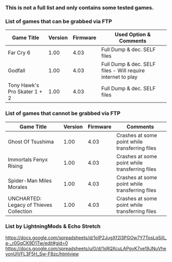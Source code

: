 ### This is not a full list and only contains some tested games.

### List of games that can be grabbed via FTP

| Game Title | Version | Firmware | Used Option & Comments |
| --- | --- | --- | --- |
| Far Cry 6 | 1.00 | 4.03 | Full Dump & dec. SELF files |
| Godfall | 1.00 | 4.03 | Full Dump & dec. SELF files - Will require internet to play |
| Tony Hawk's Pro Skater 1 + 2 | 1.00 | 4.03 | Full Dump & dec. SELF files |

### List of games that cannot be grabbed via FTP

| Game Title | Version | Firmware | Comments |
| --- | --- | --- | --- |
| Ghost Of Tsushima | 1.00 | 4.03 | Crashes at some point while transferring files |
| Immortals Fenyx Rising | 1.00 | 4.03 | Crashes at some point while transferring files |
| Spider-Man Miles Morales | 1.00 | 4.03 | Crashes at some point while transferring files |
| UNCHARTED: Legacy of Thieves Collection | 1.00 | 4.03 | Crashes at some point while transferring files |

### List by LightningMods & Echo Stretch

https://docs.google.com/spreadsheets/d/1olP2JugXf2l3PGOw7Y7TosLqSilI_a-_r0GqCK9D1Tw/edit#gid=0
https://docs.google.com/spreadsheets/u/0/d/1sRQXcuLAPgyK7ve19JNuVheyonUlVFL3F5H_Sw-F8zc/htmlview
